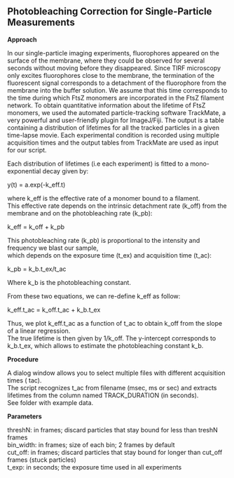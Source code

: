 ## Photobleaching Correction for Single-Particle Measurements

**Approach**

In our single-particle imaging experiments, fluorophores appeared on the surface of the membrane, where they could be observed for several seconds without moving before they disappeared. Since TIRF microscopy only excites fluorophores close to the membrane, the termination of the fluorescent signal corresponds to a detachment of the fluorophore from the membrane into the buffer solution. We assume that this time corresponds to the time during which FtsZ monomers are incorporated in the FtsZ filament network. To obtain quantitative information about the lifetime of FtsZ monomers, we used the automated particle-tracking software TrackMate, a very powerful and user-friendly plugin for ImageJ/Fiji. The output is a table containing a distribution of lifetimes for all the tracked particles in a given time-lapse movie. Each experimental condition is recorded using multiple acquisition times and the output tables from TrackMate are used as input for our script. <br>

Each distribution of lifetimes (i.e each experiment) is fitted to a mono-exponential decay given by:

y(t) = a.exp(-k_eff.t)

where k_eff is the effective rate of a monomer bound to a filament. <br>
This effective rate depends on the intrinsic detachment rate (k_off) from the membrane and on the photobleaching rate (k_pb): <br>

k_eff = k_off + k_pb

This photobleaching rate (k_pb) is proportional to the intensity and frequency we blast our sample, <br> 
which depends on the exposure time (t_ex) and acquisition time (t_ac):

k_pb = k_b.t_ex/t_ac

Where k_b is the photobleaching constant.

From these two equations, we can re-define k_eff as follow:

k_eff.t_ac = k_off.t_ac + k_b.t_ex

Thus, we plot k_eff.t_ac as a function of t_ac to obtain k_off from the slope of a linear regression. <br>
The true lifetime is then given by 1/k_off. The y-intercept corresponds to k_b.t_ex, which allows to estimate the photobleaching constant k_b.

**Procedure**

A dialog window allows you to select multiple files with different acquisition times ( tac). <br>
The script recognizes  t_ac from filename (msec, ms or sec) and extracts lifetimes from the column named TRACK_DURATION (in seconds). <br>
See folder with example data.

**Parameters**

threshN: in frames; discard particles that stay bound for less than treshN frames <br>
bin_width: in frames;  size of each bin; 2 frames by default <br>
cut_off: in frames; discard particles that stay bound for longer than cut_off frames (stuck particles) <br>
t_exp: in seconds; the exposure time used in all experiments <br>
